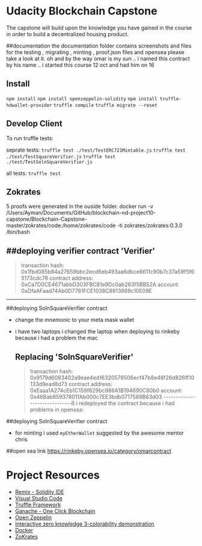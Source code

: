 # Udacity Blockchain Capstone

The capstone will build upon the knowledge you have gained in the course in order to build a decentralized housing product. 

##documentation
the documentation folder contains screenshots and files for the testing , migrating , minting , proof.json files and opensea please take a look at it. 
oh and by the way omar is my sun .. i named this contract by his name .. i started this course 12 oct and had him on 16 

## Install
`npm install`
`npm install openzeppelin-solidity`
`npm install truffle-hdwallet-provider`
`truffle compile`
`truffle migrate --reset`

## Develop Client

To run truffle tests:

seprate tests:
`truffle test ./test/TestERC721Mintable.js`
`truffle test ./test/TestSquareVerifier.js`
`truffle test ./test/TestSolnSquareVerifier.js`

all tests:
`truffle test`

## Zokrates
5 proofs were generated in the ouside folder.
docker run -v /Users/Ayman/Documents/GitHub/blockchain-nd-project10-capstone/Blockchain-Capstone-master/zokrates/code:/home/zokrates/code -ti zokrates/zokrates:0.3.0 /bin/bash

##deploying verifier contract
'Verifier'
--------------------
   > transaction hash:    0x1fbd085b84a27659bbc2ecd6eb493aa6dbce8611c90b7c37a59f5f65173cdc78
   > contract address:    0xCa7D0CE4671abbD303FBC81e9Dc0ab263f5BB52A
   > account:             0xDfaAFaad74Ab0D7781FCE1038C8913869c10E09E
--------------------

##deploying SolnSquareVerifier contract
- change the mnemonic to your meta mask wallet
- i have two laptops i changed the laptop when deploying to rinkeby because i had a problem the mac 

   Replacing 'SolnSquareVerifier'
   ------------------------------
   > transaction hash:    0x9179d6083402a9eae4ed16320578506ecf47b8e48f26d826ff10133d9ead8d73
   > contract address:    0xEaaa1A274cEb1C159f629bc986A1B194690C80b0
   > account:             0x46Bab659378011Ab000c7EE3bdb0717569B63d03
   ------------------------------ß
i redeployed the contract because i had problems in opensea:

##deploying SolnSquareVerifier contract
- for minting i used `myEtherWallet` suggested by the awesome mentor chris

##open sea link
https://rinkeby.opensea.io/category/omarcontract

# Project Resources

* [Remix - Solidity IDE](https://remix.ethereum.org/)
* [Visual Studio Code](https://code.visualstudio.com/)
* [Truffle Framework](https://truffleframework.com/)
* [Ganache - One Click Blockchain](https://truffleframework.com/ganache)
* [Open Zeppelin ](https://openzeppelin.org/)
* [Interactive zero knowledge 3-colorability demonstration](http://web.mit.edu/~ezyang/Public/graph/svg.html)
* [Docker](https://docs.docker.com/install/)
* [ZoKrates](https://github.com/Zokrates/ZoKrates)

